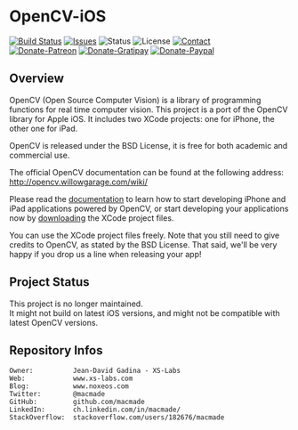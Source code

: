 OpenCV-iOS
==========

[![Build Status](https://img.shields.io/travis/macmade/OpenCV-iOS.svg?branch=master&style=flat)](https://travis-ci.org/macmade/OpenCV-iOS)
[![Issues](http://img.shields.io/github/issues/macmade/OpenCV-iOS.svg?style=flat)](https://github.com/macmade/OpenCV-iOS/issues)
![Status](https://img.shields.io/badge/status-inactive-lightgray.svg?style=flat)
![License](https://img.shields.io/badge/license-bsd-brightgreen.svg?style=flat)
[![Contact](https://img.shields.io/badge/contact-@macmade-blue.svg?style=flat)](https://twitter.com/macmade)  
[![Donate-Patreon](https://img.shields.io/badge/donate-patreon-yellow.svg?style=flat)](https://patreon.com/macmade)
[![Donate-Gratipay](https://img.shields.io/badge/donate-gratipay-yellow.svg?style=flat)](https://www.gratipay.com/macmade)
[![Donate-Paypal](https://img.shields.io/badge/donate-paypal-yellow.svg?style=flat)](https://paypal.me/xslabs)

Overview
--------

OpenCV (Open Source Computer Vision) is a library of programming functions for real time computer vision.
This project is a port of the OpenCV library for Apple iOS. It includes two XCode projects: one for iPhone, the other one for iPad.

OpenCV is released under the BSD License, it is free for both academic and commercial use.

The official OpenCV documentation can be found at the following address:
http://opencv.willowgarage.com/wiki/

Please read the [documentation][1] to learn how to start developing iPhone and iPad applications powered by OpenCV, or start developing your applications now by [downloading][2] the XCode project files.

You can use the XCode project files freely.
Note that you still need to give credits to OpenCV, as stated by the BSD License.
That said, we'll be very happy if you drop us a line when releasing your app!

Project Status
--------------

This project is no longer maintained.  
It might not build on latest iOS versions, and might not be compatible with latest OpenCV versions.

[1]: http://www.eosgarden.com/en/opensource/opencv-ios/documentation/   "Documentation"
[2]: http://www.eosgarden.com/en/opensource/opencv-ios/download/        "Download"

Repository Infos
----------------

    Owner:			Jean-David Gadina - XS-Labs
    Web:			www.xs-labs.com
    Blog:			www.noxeos.com
    Twitter:		@macmade
    GitHub:			github.com/macmade
    LinkedIn:		ch.linkedin.com/in/macmade/
    StackOverflow:	stackoverflow.com/users/182676/macmade
